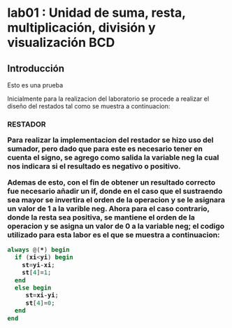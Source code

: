 # lab01 : Unidad de suma, resta, multiplicación, división y visualización BCD
## Introducción


Esto es una prueba

Inicialmente para la realizacion del laboratorio se procede a realizar el diseño del restados tal como se muestra a continuacion: 

<h3> RESTADOR

Para realizar la implementacion del restador se hizo uso del sumador, pero dado que para este es necesario tener en cuenta el signo, se agrego como salida la variable neg la cual nos indicara si el resultado es negativo o positivo.

Ademas de esto, con el fin de obtener un resultado correcto fue necesario añadir un if, donde en el caso que el sustraendo sea mayor se invertira el orden de la operacion y se le asignara un valor de 1 a la varible neg. Ahora para el caso contrario, donde la resta sea positiva, se mantiene el orden de la operacion y se asigna un valor de 0 a la variable neg; el codigo utilizado para esta labor es el que se muestra a continuacion: 

``` verilog
always @(*) begin 
  if (xi<yi) begin 
    st=yi-xi;
    st[4]=1;
  end 
  else begin 
     st=xi-yi;
     st[4]=0;
  end
end
```


